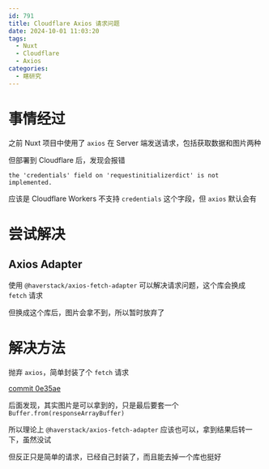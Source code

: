 ```yaml
---
id: 791
title: Cloudflare Axios 请求问题
date: 2024-10-01 11:03:20
tags:
  - Nuxt
  - Cloudflare
  - Axios
categories:
  - 瞎研究
---
```


# 事情经过

之前 Nuxt 项目中使用了 `axios` 在 Server 端发送请求，包括获取数据和图片两种

但部署到 Cloudflare 后，发现会报错

```text
the 'credentials' field on 'requestinitializerdict' is not implemented.
```

应该是 Cloudflare Workers 不支持 `credentials` 这个字段，但 `axios` 默认会有

# 尝试解决

## Axios Adapter

使用 `@haverstack/axios-fetch-adapter` 可以解决请求问题，这个库会换成 `fetch` 请求

但换成这个库后，图片会拿不到，所以暂时放弃了

# 解决方法

抛弃 `axios`，简单封装了个 `fetch` 请求

<div flex items-center gap-1>
  <span icon i-mdi-github></span>
  <a href="https://github.com/imba97/me/commit/0e35aec4a8ea20a292e60bdfae67da5cc692c0d1">commit 0e35ae</a>
</div>

后面发现，其实图片是可以拿到的，只是最后要套一个 `Buffer.from(responseArrayBuffer)`

所以理论上 `@haverstack/axios-fetch-adapter` 应该也可以，拿到结果后转一下，虽然没试

但反正只是简单的请求，已经自己封装了，而且能去掉一个库也挺好
